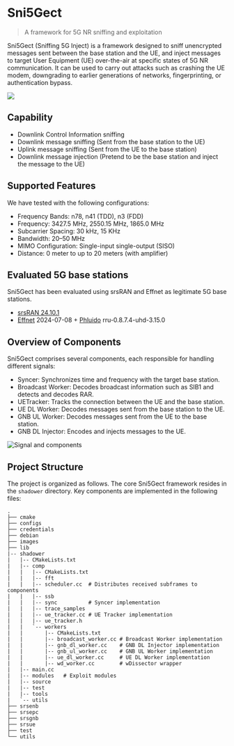 # Sni5Gect
> A framework for 5G NR sniffing and exploitation

Sni5Gect (Sniffing 5G Inject) is a framework designed to sniff unencrypted messages sent between the base station and the UE, and inject messages to target User Equipment (UE) over-the-air at specific states of 5G NR communication. It can be used to carry out attacks such as crashing the UE modem, downgrading to earlier generations of networks, fingerprinting, or authentication bypass.

<img src="https://raw.githubusercontent.com/asset-group/Sni5Gect-5GNR-sniffing-and-exploitation/main/images/sni5gect-overview.png">

## Capability
- Downlink Control Information sniffing
- Downlink message sniffing (Sent from the base station to the UE)
- Uplink message sniffing (Sent from the UE to the base station)
- Downlink message injection (Pretend to be the base station and inject the message to the UE)

## Supported Features
We have tested with the following configurations:
- Frequency Bands: n78, n41 (TDD), n3 (FDD)
- Frequency: 3427.5 MHz, 2550.15 MHz, 1865.0 MHz
- Subcarrier Spacing: 30 kHz, 15 KHz
- Bandwidth: 20–50 MHz
- MIMO Configuration: Single-input single-output (SISO)
- Distance: 0 meter to up to 20 meters (with amplifier)

## Evaluated 5G base stations
Sni5Gect has been evaluated using srsRAN and Effnet as legitimate 5G base stations.
- [srsRAN 24.10.1](https://github.com/srsran/srsRAN_Project/releases/tag/release_24_10_1)
- [Effnet](https://www.effnet.com/) 2024-07-08 + [Phluido](https://www.phluido.net/) rru-0.8.7.4-uhd-3.15.0

## Overview of Components
Sni5Gect comprises several components, each responsible for handling different signals:
- Syncer: Synchronizes time and frequency with the target base station.
- Broadcast Worker: Decodes broadcast information such as SIB1 and detects and decodes RAR.
- UETracker: Tracks the connection between the UE and the base station.
- UE DL Worker: Decodes messages sent from the base station to the UE.
- GNB UL Worker: Decodes messages sent from the UE to the base station.
- GNB DL Injector: Encodes and injects messages to the UE.

![Signal and components](https://raw.githubusercontent.com/asset-group/Sni5Gect-5GNR-sniffing-and-exploitation/main/images/signal_components_match.svg)

## Project Structure
The project is organized as follows. The core Sni5Gect framework resides in the `shadower` directory. Key components are implemented in the following files:
```
.
├── cmake
├── configs
├── credentials
├── debian
├── images
├── lib
|-- shadower
|   |-- CMakeLists.txt
|   |-- comp
|   |   |-- CMakeLists.txt
|   |   |-- fft
|   |   |-- scheduler.cc  # Distributes received subframes to components
|   |   |-- ssb
|   |   |-- sync          # Syncer implementation
|   |   |-- trace_samples
|   |   |-- ue_tracker.cc # UE Tracker implementation
|   |   |-- ue_tracker.h
|   |   `-- workers
|   |       |-- CMakeLists.txt
|   |       |-- broadcast_worker.cc # Broadcast Worker implementation
|   |       |-- gnb_dl_worker.cc    # GNB DL Injector implementation
|   |       |-- gnb_ul_worker.cc    # GNB UL Worker implementation
|   |       |-- ue_dl_worker.cc     # UE DL Worker implementation
|   |       |-- wd_worker.cc        # wDissector wrapper
|   |-- main.cc
|   |-- modules   # Exploit modules
|   |-- source
|   |-- test
|   |-- tools
|   `-- utils
├── srsenb
├── srsepc
├── srsgnb
├── srsue
├── test
└── utils
```
